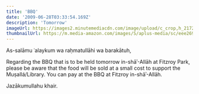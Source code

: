 ```yaml
---
title: 'BBQ'
date: '2009-06-28T03:33:54.169Z'
description: 'Tomorrow'
imageUrl: https://images2.minutemediacdn.com/image/upload/c_crop,h_2172,w_3864,x_0,y_202/f_auto,q_auto,w_1100/v1558021472/shape/mentalfloss/80312-istock-957009874.jpg
thumbnailUrl: https://m.media-amazon.com/images/S/aplus-media/sc/eee2696f-1b35-4737-950e-cfa98568bf9e.__CR0,0,1940,1200_PT0_SX970_V1___.jpg
---
```


As-salāmu ʿalaykum wa raḥmatullāhi wa barakātuh,

Regarding the BBQ that is to be held tomorrow in-shāʾ-Allāh at Fitzroy Park, please be aware that the food will be sold at a small cost to support the Muṣallá/Library. You can pay at the BBQ at Fitzroy in-shāʾ-Allāh.

Jazākumullahu khair.
